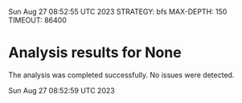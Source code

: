 Sun Aug 27 08:52:55 UTC 2023
STRATEGY: bfs
MAX-DEPTH: 150
TIMEOUT: 86400
# Analysis results for None
The analysis was completed successfully. No issues were detected.

Sun Aug 27 08:52:59 UTC 2023
